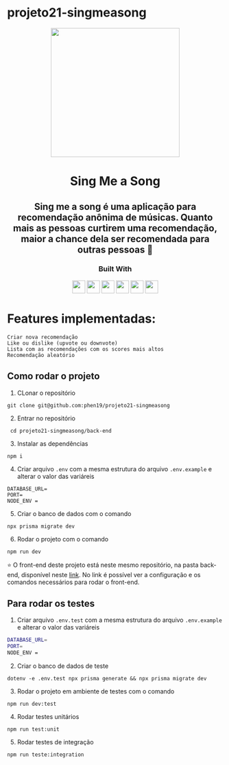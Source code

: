 # projeto21-singmeasong

<p align="center">
  <img  src="https://notion-emojis.s3-us-west-2.amazonaws.com/prod/svg-twitter/1f399-fe0f.svg" height="300px">
</p>
<h1 align="center">
  Sing Me a Song
</h1>
<h2 align="center">
Sing me a song é uma aplicação para recomendação anônima de músicas. Quanto mais as pessoas curtirem uma recomendação, maior a chance dela ser recomendada para outras pessoas 🙂
</h2>
<div align="center">

  <h3>Built With</h3>

  <img src="https://img.shields.io/badge/PostgreSQL-316192?style=for-the-badge&logo=postgresql&logoColor=white" height="30px"/>
  <img src="https://img.shields.io/badge/TypeScript-007ACC?style=for-the-badge&logo=typescript&logoColor=white" height="30px"/>
  <img src="https://img.shields.io/badge/Node.js-43853D?style=for-the-badge&logo=node.js&logoColor=white" height="30px"/>  
  <img src="https://img.shields.io/badge/Express.js-404D59?style=for-the-badge&logo=express.js&logoColor=white" height="30px"/>
  <img src="https://img.shields.io/badge/Prisma-3982CE?style=for-the-badge&logo=Prisma&logoColor=white" height="30px"/> 
  <img src='https://img.shields.io/badge/Jest-C21325?style=for-the-badge&logo=jest&logoColor=white' height="30px" />
  <!-- Badges source: https://dev.to/envoy_/150-badges-for-github-pnk -->
</div>

# Features implementadas:

    Criar nova recomendação
    Like ou dislike (upvote ou downvote)
    Lista com as recomendações com os scores mais altos
    Recomendação aleatório

## Como rodar o projeto

1. CLonar o repositório

```
git clone git@github.com:phen19/projeto21-singmeasong
```

2. Entrar no repositório

```
 cd projeto21-singmeasong/back-end
```

3. Instalar as dependências

```
npm i
```

4. Criar arquivo `.env` com a mesma estrutura do arquivo `.env.example` e alterar o valor das variáreis

```
DATABASE_URL=
PORT=
NODE_ENV =
```

5. Criar o banco de dados com o comando

```
npx prisma migrate dev
```

6. Rodar o projeto com o comando

```
npm run dev
```

:star: O front-end deste projeto está neste mesmo repositório, na pasta back-end, disponível neste <a href='https://github.com/phen19/projeto21-singmeasong/tree/main/front-end' target='_blank'>link</a>. No link é possível ver a configuração e os comandos necessários para rodar o front-end.

## Para rodar os testes

1. Criar arquivo `.env.test` com a mesma estrutura do arquivo `.env.example` e alterar o valor das variáreis

```bash
DATABASE_URL=
PORT=
NODE_ENV =
```

2. Criar o banco de dados de teste

```
dotenv -e .env.test npx prisma generate && npx prisma migrate dev
```

3. Rodar o projeto em ambiente de testes com o comando

```
npm run dev:test
```

4. Rodar testes unitários

```
npm run test:unit
```

5. Rodar testes de integração

```
npm run teste:integration
```
